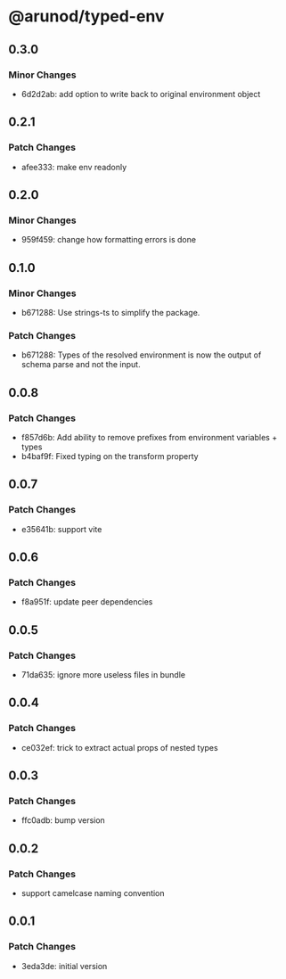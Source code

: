 # @arunod/typed-env

## 0.3.0

### Minor Changes

- 6d2d2ab: add option to write back to original environment object

## 0.2.1

### Patch Changes

- afee333: make env readonly

## 0.2.0

### Minor Changes

- 959f459: change how formatting errors is done

## 0.1.0

### Minor Changes

- b671288: Use strings-ts to simplify the package.

### Patch Changes

- b671288: Types of the resolved environment is now the output of schema parse and not the input.

## 0.0.8

### Patch Changes

- f857d6b: Add ability to remove prefixes from environment variables + types
- b4baf9f: Fixed typing on the transform property

## 0.0.7

### Patch Changes

- e35641b: support vite

## 0.0.6

### Patch Changes

- f8a951f: update peer dependencies

## 0.0.5

### Patch Changes

- 71da635: ignore more useless files in bundle

## 0.0.4

### Patch Changes

- ce032ef: trick to extract actual props of nested types

## 0.0.3

### Patch Changes

- ffc0adb: bump version

## 0.0.2

### Patch Changes

- support camelcase naming convention

## 0.0.1

### Patch Changes

- 3eda3de: initial version

